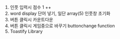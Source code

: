 1. 인풋 입력시 점수 1 ++
2. word display 단어 넣기, 일단 array(5) 인풋창 초기화
3. 버튼 클릭시 카운트다운 
4. 버튼 클릭시 게임중으로 바꾸기 buttonchange function
5. Toastify Library